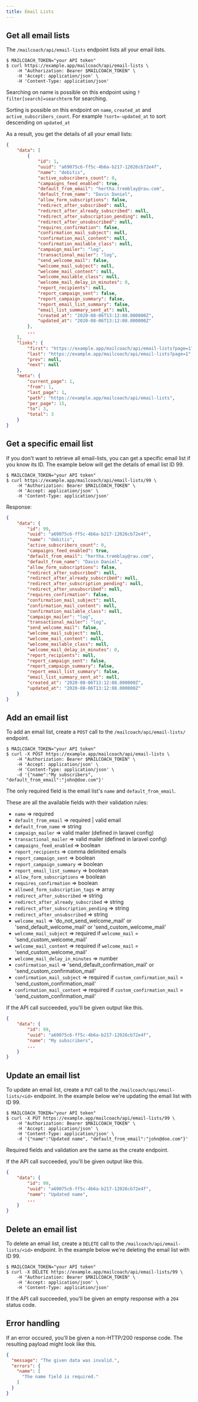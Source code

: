 ```yaml
---
title: Email Lists
---
```


## Get all email lists

The `/mailcoach/api/email-lists` endpoint lists all your email lists.

```shell script
$ MAILCOACH_TOKEN="your API token"
$ curl https://example.app/mailcoach/api/email-lists \
    -H "Authorization: Bearer $MAILCOACH_TOKEN" \
    -H 'Accept: application/json' \
    -H 'Content-Type: application/json'
```

Searching on name is possible on this endpoint using `?filter[search]=searchterm` for searching.

Sorting is possible on this endpoint on `name`, `created_at` and `active_subscribers_count`. For example `?sort=-updated_at` to sort descending on `updated_at`

As a result, you get the details of all your email lists:

```json
{
    "data": [
        {
            "id": 1,
            "uuid": "a69075c6-ff5c-4b6a-b217-12026cb72e4f",
            "name": "debitis",
            "active_subscribers_count": 0,
            "campaigns_feed_enabled": true,
            "default_from_email": "hertha.tremblay@rau.com",
            "default_from_name": "Davin Daniel",
            "allow_form_subscriptions": false,
            "redirect_after_subscribed": null,
            "redirect_after_already_subscribed": null,
            "redirect_after_subscription_pending": null,
            "redirect_after_unsubscribed": null,
            "requires_confirmation": false,
            "confirmation_mail_subject": null,
            "confirmation_mail_content": null,
            "confirmation_mailable_class": null,
            "campaign_mailer": "log",
            "transactional_mailer": "log",
            "send_welcome_mail": false,
            "welcome_mail_subject": null,
            "welcome_mail_content": null,
            "welcome_mailable_class": null,
            "welcome_mail_delay_in_minutes": 0,
            "report_recipients": null,
            "report_campaign_sent": false,
            "report_campaign_summary": false,
            "report_email_list_summary": false,
            "email_list_summary_sent_at": null,
            "created_at": "2020-08-06T13:12:08.000000Z",
            "updated_at": "2020-08-06T13:12:08.000000Z"
        },
        ...
    ],
    "links": {
        "first": "https://example.app/mailcoach/api/email-lists?page=1",
        "last": "https://example.app/mailcoach/api/email-lists?page=1",
        "prev": null,
        "next": null
    },
    "meta": {
        "current_page": 1,
        "from": 1,
        "last_page": 1,
        "path": "https://example.app/mailcoach/api/email-lists",
        "per_page": 15,
        "to": 3,
        "total": 3
    }
}
```

## Get a specific email list

If you don't want to retrieve all email-lists, you can get a specific email list if you know its ID. The example below will get the details of email list ID 99.

```shell script
$ MAILCOACH_TOKEN="your API token"
$ curl https://example.app/mailcoach/api/email-lists/99 \
    -H "Authorization: Bearer $MAILCOACH_TOKEN" \
    -H 'Accept: application/json' \
    -H 'Content-Type: application/json'
```

Response:

```json
{
    "data": {
        "id": 99,
        "uuid": "a69075c6-ff5c-4b6a-b217-12026cb72e4f",
        "name": "debitis",
        "active_subscribers_count": 0,
        "campaigns_feed_enabled": true,
        "default_from_email": "hertha.tremblay@rau.com",
        "default_from_name": "Davin Daniel",
        "allow_form_subscriptions": false,
        "redirect_after_subscribed": null,
        "redirect_after_already_subscribed": null,
        "redirect_after_subscription_pending": null,
        "redirect_after_unsubscribed": null,
        "requires_confirmation": false,
        "confirmation_mail_subject": null,
        "confirmation_mail_content": null,
        "confirmation_mailable_class": null,
        "campaign_mailer": "log",
        "transactional_mailer": "log",
        "send_welcome_mail": false,
        "welcome_mail_subject": null,
        "welcome_mail_content": null,
        "welcome_mailable_class": null,
        "welcome_mail_delay_in_minutes": 0,
        "report_recipients": null,
        "report_campaign_sent": false,
        "report_campaign_summary": false,
        "report_email_list_summary": false,
        "email_list_summary_sent_at": null,
        "created_at": "2020-08-06T13:12:08.000000Z",
        "updated_at": "2020-08-06T13:12:08.000000Z"
    }
}
```

## Add an email list

To add an email list, create a `POST` call to the `/mailcoach/api/email-lists/` endpoint.

```shell script
$ MAILCOACH_TOKEN="your API token"
$ curl -X POST https://example.app/mailcoach/api/email-lists \
    -H "Authorization: Bearer $MAILCOACH_TOKEN" \
    -H 'Accept: application/json' \
    -H 'Content-Type: application/json' \
    -d '{"name":"My subscribers", "default_from_email":"john@doe.com"}'
```

The only required field is the email list's `name` and `default_from_email`.

These are all the available fields with their validation rules:

- `name` => required
- `default_from_email` => required | valid email
- `default_from_name` => string
- `campaign_mailer` => valid mailer (defined in laravel config)
- `transactional_mailer` => valid mailer (defined in laravel config)
- `campaigns_feed_enabled` => boolean
- `report_recipients` => comma delimited emails
- `report_campaign_sent` => boolean
- `report_campaign_summary` => boolean
- `report_email_list_summary` => boolean
- `allow_form_subscriptions` => boolean
- `requires_confirmation` => boolean
- `allowed_form_subscription_tags` => array
- `redirect_after_subscribed` => string
- `redirect_after_already_subscribed` => string
- `redirect_after_subscription_pending` => string
- `redirect_after_unsubscribed` => string
- `welcome_mail` => 'do_not_send_welcome_mail' or 'send_default_welcome_mail' or 'send_custom_welcome_mail'
- `welcome_mail_subject` => required if `welcome_mail` = 'send_custom_welcome_mail'
- `welcome_mail_content` => required if `welcome_mail` = 'send_custom_welcome_mail'
- `welcome_mail_delay_in_minutes` => number
- `confirmation_mail` => 'send_default_confirmation_mail' or 'send_custom_confirmation_mail'
- `confirmation_mail_subject` => required if `custom_confirmation_mail` = 'send_custom_confirmation_mail'
- `confirmation_mail_content` => required if `custom_confirmation_mail` = 'send_custom_confirmation_mail'

If the API call succeeded, you'll be given output like this.

```json
{
    "data": {
        "id": 99,
        "uuid": "a69075c6-ff5c-4b6a-b217-12026cb72e4f",
        "name": "My subscribers",
        ...
    }
}
```

## Update an email list

To update an email list, create a `PUT` call to the `/mailcoach/api/email-lists/<id>` endpoint. In the example below we're updating the email list with ID 99.

```shell script
$ MAILCOACH_TOKEN="your API token"
$ curl -X PUT https://example.app/mailcoach/api/email-lists/99 \
    -H "Authorization: Bearer $MAILCOACH_TOKEN" \
    -H 'Accept: application/json' \
    -H 'Content-Type: application/json' \
    -d '{"name":"Updated name", "default_from_email":"john@doe.com"}'
```

Required fields and validation are the same as the create endpoint.

If the API call succeeded, you'll be given output like this.

```json
{
    "data": {
        "id": 99,
        "uuid": "a69075c6-ff5c-4b6a-b217-12026cb72e4f",
        "name": "Updated name",
        ...
    }
}
```

## Delete an email list

To delete an email list, create a `DELETE` call to the `/mailcoach/api/email-lists/<id>` endpoint. In the example below we're deleting the email list with ID 99.

```shell script
$ MAILCOACH_TOKEN="your API token"
$ curl -X DELETE https://example.app/mailcoach/api/email-lists/99 \
    -H "Authorization: Bearer $MAILCOACH_TOKEN" \
    -H 'Accept: application/json' \
    -H 'Content-Type: application/json'
```

If the API call succeeded, you'll be given an empty response with a `204` status code.

## Error handling

If an error occured, you'll be given a non-HTTP/200 response code. The resulting payload might look like this.

```json
{
  "message": "The given data was invalid.",
  "errors": {
    "name": [
      "The name field is required."
    ]
  }
}
```
